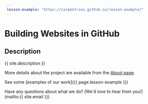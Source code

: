 ```yaml
---
 lesson-example: "https://carpentries.github.io/lesson-example/"
---
```

 

# Building Websites in GitHub

## Description
{{ site.description }}

More details about the project are available from the [About page](about.md).

See some [examples of our work]({{ page.lesson-example }})
 
Have any questions about what we do? [We'd love to hear from you!](mailto:{{ site.email }})


